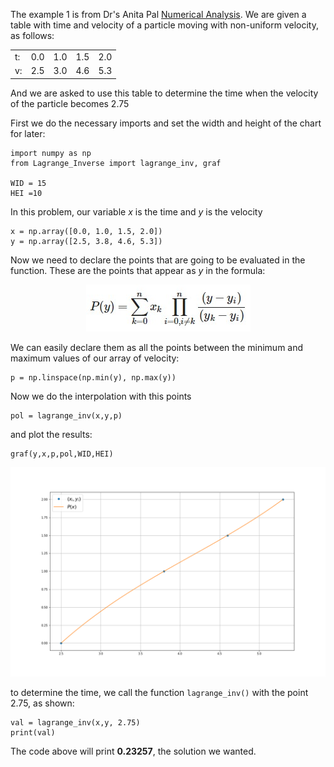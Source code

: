 The example 1 is from Dr's Anita Pal [Numerical Analysis](http://epgp.inflibnet.ac.in/epgpdata/uploads/epgp_content/S000025MS/P001476/M014250/ET/1456308981E-textofChapter2Module6.pdf). 
We are given a table with time and velocity of a particle moving with non-uniform velocity, as follows:

<center>

|     |     |     |     |     |
| --- | --- | --- | --- | --- |
| t:  | 0.0 | 1.0 | 1.5 | 2.0 |
| v:  | 2.5 | 3.0 | 4.6 | 5.3 |

</center>

And we are asked to use this table to determine the time when the velocity of the particle becomes 2.75

First we do the necessary imports and set the width and height of the chart for later:

```
import numpy as np
from Lagrange_Inverse import lagrange_inv, graf

WID = 15
HEI =10
```

In this problem, our variable $x$ is the time and $y$ is the velocity
```
x = np.array([0.0, 1.0, 1.5, 2.0])
y = np.array([2.5, 3.8, 4.6, 5.3])
```

Now we need to declare the points that are going to be evaluated in the function. These are the points that appear as $y$ in the formula:

<center>

![Inverse Lagrange interpolation](../../images/Lagrange%20inverse/Lag_inv.png)

</center>

We can easily declare them as all the points between the minimum and maximum values of our array of velocity:

```
p = np.linspace(np.min(y), np.max(y))
```

Now we do the interpolation with this points

```
pol = lagrange_inv(x,y,p)
```

and plot the results:

```
graf(y,x,p,pol,WID,HEI)
```

<center>

![Inverse Lagrange interpolation](../../images/Lagrange%20inverse/Example1_plot.png)

</center>

to determine the time, we call the function ```lagrange_inv()``` with the point 2.75, as shown:

```
val = lagrange_inv(x,y, 2.75)
print(val)
```
The code above will print **0.23257**, the solution we wanted.